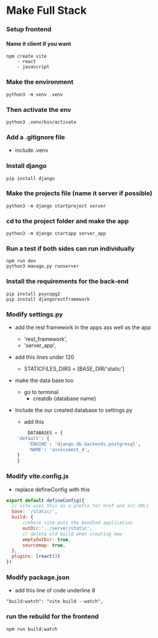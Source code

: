 # Make Full Stack

### Setup frontend
#### Name it client if you want
```
npm create vite
    - react
    - javascript
```
### Make the environment
```
python3 -m venv .venv
```

### Then activate the env
```
python3 .venv/bin/activate
```

### Add a .gitignore file
- include .venv

### Install django
```
pip install django
```

### Make the projects file (name it server if possible)
```
python3 -m django startproject server
```

### cd to the project folder and make the app
```
python3 -m django startapp server_app
```

### Run a test if both sides can run individually
```
npm run dev
python3 manage.py runserver
```

### Install the requirements for the back-end
```
pip install psycopg2
pip install djangorestframework
```

### Modify settings.py
- add the rest framework in the apps ass well as the app
    - 'rest_framework',
    - 'server_app',
- add this lines under 120
    - STATICFILES_DIRS = [BASE_DIR/'static']

- make the data base too 
    - go to terminal
        - creatdb {database name}

- Include the our created database to settings.py
    - add this
```python
        DATABASES = {
    'default': {
        'ENGINE': 'django.db.backends.postgresql',
        'NAME': 'assessment_4',
    }
    }
```

### Modify vite.config.js
- replace defineConfig with this
```javascript
export default defineConfig({
  // vite uses this as a prefix for href and src URLs
  base: '/static/',
  build: {
      //where vite puts the bundled application
      outDir:'../server/static',
      // delete old build when creating new
      emptyOutDir: true,
      sourcemap: true,
  },
  plugins: [react()]
})
```
### Modify package.json

- add this line of code underline 8

```
"build:watch": "vite build --watch",
```

### run the rebuild for the frontend

```
npm run build:watch
```
